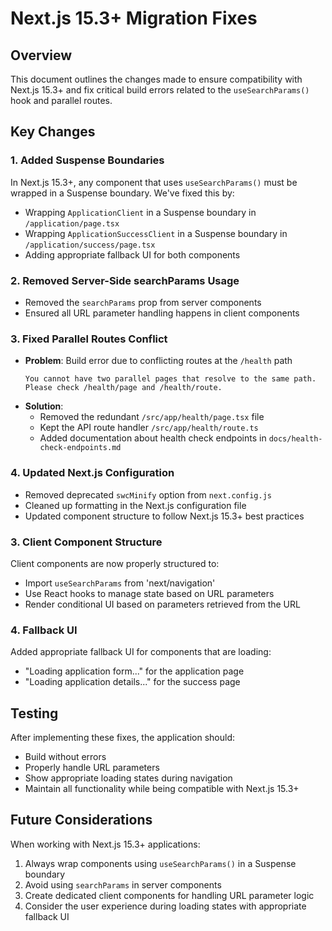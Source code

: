 # Next.js 15.3+ Migration Fixes

## Overview

This document outlines the changes made to ensure compatibility with Next.js 15.3+ and fix critical build errors related to the `useSearchParams()` hook and parallel routes.

## Key Changes

### 1. Added Suspense Boundaries

In Next.js 15.3+, any component that uses `useSearchParams()` must be wrapped in a Suspense boundary. We've fixed this by:

- Wrapping `ApplicationClient` in a Suspense boundary in `/application/page.tsx`
- Wrapping `ApplicationSuccessClient` in a Suspense boundary in `/application/success/page.tsx`
- Adding appropriate fallback UI for both components

### 2. Removed Server-Side searchParams Usage

- Removed the `searchParams` prop from server components
- Ensured all URL parameter handling happens in client components

### 3. Fixed Parallel Routes Conflict

- **Problem**: Build error due to conflicting routes at the `/health` path
    ```plaintext
  You cannot have two parallel pages that resolve to the same path. Please check /health/page and /health/route.
  ```
- **Solution**:
  - Removed the redundant `/src/app/health/page.tsx` file
  - Kept the API route handler `/src/app/health/route.ts`
  - Added documentation about health check endpoints in `docs/health-check-endpoints.md`

### 4. Updated Next.js Configuration

- Removed deprecated `swcMinify` option from `next.config.js`
- Cleaned up formatting in the Next.js configuration file
- Updated component structure to follow Next.js 15.3+ best practices

### 3. Client Component Structure

Client components are now properly structured to:

- Import `useSearchParams` from 'next/navigation'
- Use React hooks to manage state based on URL parameters
- Render conditional UI based on parameters retrieved from the URL

### 4. Fallback UI

Added appropriate fallback UI for components that are loading:

- "Loading application form..." for the application page
- "Loading application details..." for the success page

## Testing

After implementing these fixes, the application should:

- Build without errors
- Properly handle URL parameters
- Show appropriate loading states during navigation
- Maintain all functionality while being compatible with Next.js 15.3+

## Future Considerations

When working with Next.js 15.3+ applications:

1. Always wrap components using `useSearchParams()` in a Suspense boundary
2. Avoid using `searchParams` in server components
3. Create dedicated client components for handling URL parameter logic
4. Consider the user experience during loading states with appropriate fallback UI
